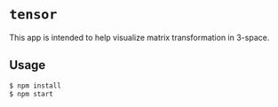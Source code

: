 # `tensor`

This app is intended to help visualize matrix transformation in 3-space.

## Usage

```sh
$ npm install
$ npm start
```
